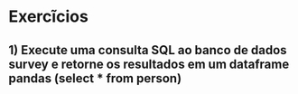 # Exercĩcios

## 1) Execute uma consulta SQL ao banco de dados survey e retorne os resultados em um dataframe pandas (select * from person)
